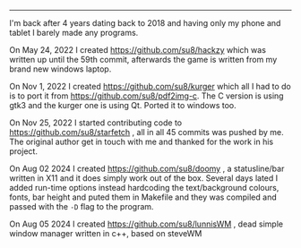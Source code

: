 
---

I'm back after 4 years dating back to 2018 and having only my phone and tablet I barely made any programs.

On May 24, 2022 I created https://github.com/su8/hackzy which was written up until the 59th commit, afterwards the game is written from my brand new windows laptop.

On Nov 1, 2022 I created https://github.com/su8/kurger which all I had to do is to port it from https://github.com/su8/pdf2img-c. The C version is using gtk3 and the kurger one is using Qt. Ported it to windows too.

On Nov 25, 2022 I started contributing code to https://github.com/su8/starfetch , all in all 45 commits was pushed by me. The original author get in touch with me and thanked for the work in his project.

On Aug 02 2024 I created https://github.com/su8/doomy , a statusline/bar written in X11 and it does simply work out of the box. Several days lated I added run-time options instead hardcoding the text/background colours, fonts, bar height and puted them in Makefile and they was compiled and passed with the `-D` flag to the program.

On Aug 05 2024 I created https://github.com/su8/lunnisWM , dead simple window manager written in c++, based on steveWM
